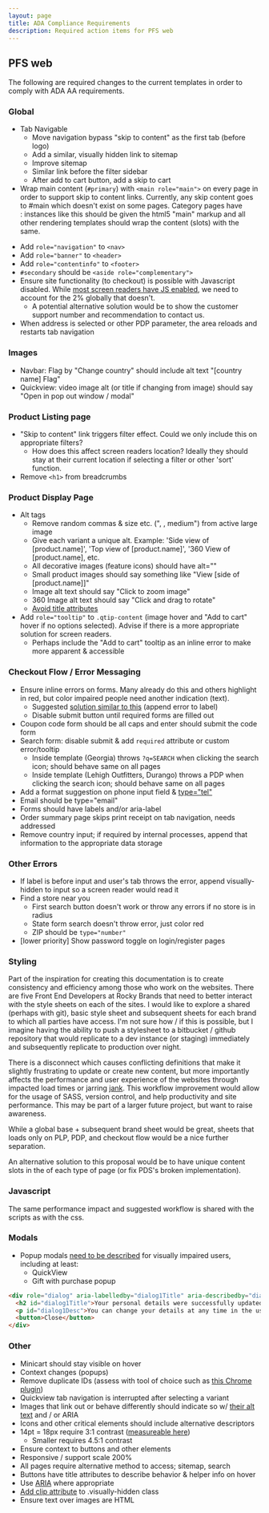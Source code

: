 ```yaml
---
layout: page
title: ADA Compliance Requirements
description: Required action items for PFS web
---
```

## PFS web

The following are required changes to the current templates in order to comply with ADA AA requirements.

### Global
* Tab Navigable
  - Move navigation bypass "skip to content" as the first tab (before logo)
  - Add a similar, visually hidden link to sitemap
  - Improve sitemap
  - Similar link before the filter sidebar
  - After add to cart button, add a skip to cart
* Wrap main content (`#primary`) with `<main role="main">` on every page in order to support skip to content links. Currently, any skip content goes to #main which doesn't exist on some pages. Category pages have <div id="main" role="main">: instances like this should be given the html5 "main" markup and all other rendering templates should wrap the content (slots) with the same.
<!-- * [Remove title](http://a11yproject.com/posts/title-attributes/) -->
* Add `role="navigation"` to `<nav>`
* Add `role="banner"` to `<header>`
* Add `role="contentinfo"` to `<footer>`
* `#secondary` should be `<aside role="complementary">`
* Ensure site functionality (to checkout) is possible with Javascript disabled. While [most screen readers have JS enabled](http://a11yproject.com/posts/myth-screen-readers-dont-use-javascript/), we need to account for the 2% globally that doesn't.
  - A potential alternative solution would be to show the customer support number and recommendation to contact us.
* When address is selected or other PDP parameter, the area reloads and restarts tab navigation

### Images
* Navbar: Flag by "Change country" should include alt text "[country name] Flag"
* Quickview: video image alt (or title if changing from image) should say "Open in pop out window / modal"

### Product Listing page
  - "Skip to content" link triggers filter effect. Could we only include this on appropriate filters?
    - How does this affect screen readers location? Ideally they should stay at their current location if selecting a filter or other 'sort' function.
  - Remove `<h1>` from breadcrumbs

### Product Display Page
* Alt tags
  - Remove random commas & size etc. (", , medium") from active large image
  - Give each variant a unique alt. Example: 'Side view of [product.name]', 'Top view of [product.name]', '360 View of [product.name], etc.
  - All decorative images (feature icons) should have alt=""
  - Small product images should say something like "View [side of [product.name]]"
  - Image alt text should say "Click to zoom image"
  - 360 Image alt text should say "Click and drag to rotate"
  - [Avoid title attributes](https://www.paciellogroup.com/blog/2013/01/using-the-html-title-attribute-updated/)
* Add `role="tooltip"` to `.qtip-content` (image hover and "Add to cart" hover if no options selected). Advise if there is a more appropriate solution for screen readers.
  - Perhaps include the "Add to cart" tooltip as an inline error to make more apparent & accessible

### Checkout Flow / Error Messaging
* Ensure inline errors on forms. Many already do this and others highlight in red, but color impaired people need another indication (text).
  - Suggested [solution similar to this](http://info.rockybrands.com/register-michelin.html) (append error to label)
  - Disable submit button until required forms are filled out
* Coupon code form should be all caps and enter should submit the code form
* Search form: disable submit & add `required` attribute or custom error/tooltip
  - Inside template (Georgia) throws `?q=SEARCH` when clicking the search icon; should behave same on all pages
  - Inside template (Lehigh Outfitters, Durango) throws a PDP when clicking the search icon; should behave same on all pages
* Add a format suggestion on phone input field &amp; [type="tel"](http://caniuse.com/#search=tel)
* Email should be type="email"
* Forms should have labels and/or aria-label
* Order summary page skips print receipt on tab navigation, needs addressed
* Remove country input; if required by internal processes, append that information to the appropriate data storage

### Other Errors
* If label is before input and user's tab throws the error, append visually-hidden to input so a screen reader would read it
* Find a store near you
  - First search button doesn't work or throw any errors if no store is in radius
  - State form search doesn't throw error, just color red
  - ZIP should be `type="number"`
* [lower priority] Show password toggle on login/register pages

### Styling
Part of the inspiration for creating this documentation is to create consistency and efficiency among those who work on the websites. There are five Front End Developers at Rocky Brands that need to better interact with the style sheets on each of the sites. I would like to explore a shared (perhaps with git), basic style sheet and subsequent sheets for each brand to which all parties have access. I'm not sure how / if this is possible, but I imagine having the ability to push a stylesheet to a bitbucket / github repository that would replicate to a dev instance (or staging) immediately and subsequently replicate to production over night.

There is a disconnect which causes conflicting definitions that make it slightly frustrating to update or create new content, but more importantly affects the performance and user experience of the websites through impacted load times or jarring [jank](http://jankfree.org/). This workflow improvement would allow for the usage of SASS, version control, and help productivity and site performance. This may be part of a larger future project, but want to raise awareness.

While a global base + subsequent brand sheet would be great, sheets that loads only on PLP, PDP, and checkout flow would be a nice further separation.

An alternative solution to this proposal would be to have unique content slots in the <head> of each type of page (or fix PDS's broken implementation).

### Javascript
The same performance impact and suggested workflow is shared with the scripts as with the css.

### Modals
* Popup modals [need to be described](https://developer.mozilla.org/en-US/docs/Web/Accessibility/ARIA/ARIA_Techniques/Using_the_dialog_role) for visually impaired users, including at least:
  - QuickView
  - Gift with purchase popup

```html
<div role="dialog" aria-labelledby="dialog1Title" aria-describedby="dialog1Desc">
  <h2 id="dialog1Title">Your personal details were successfully updated</h2>
  <p id="dialog1Desc">You can change your details at any time in the user account section.</p>
  <button>Close</button>
</div>
```

### Other
* Minicart should stay visible on hover
* Context changes (popups)
* Remove duplicate IDs (assess with tool of choice such as [this Chrome plugin](https://chrome.google.com/webstore/detail/dup-id-scans-html-for-dup/nggpgolddgjmkjioagggmnmddbgedice?hl=en-US))
* Quickview tab navigation is interrupted after selecting a variant
* Images that link out or behave differently should indicate so w/ [their alt text](http://a11yproject.com/posts/alt-text/) and / or ARIA
* Icons and other critical elements should include alternative descriptors
* 14pt = 18px require 3:1 contrast ([measureable here](http://leaverou.github.io/contrast-ratio/))
  - Smaller requires 4.5:1 contrast
* Ensure context to buttons and other elements
* Responsive / support scale 200%
* All pages require alternative method to access; sitemap, search
* Buttons have title attributes to describe behavior & helper info on hover
* Use [ARIA](https://developer.mozilla.org/en-US/docs/Web/Accessibility/ARIA) where appropriate
* [Add clip attribute](http://a11yproject.com/posts/how-to-hide-content/) to .visually-hidden class
* Ensure text over images are HTML
